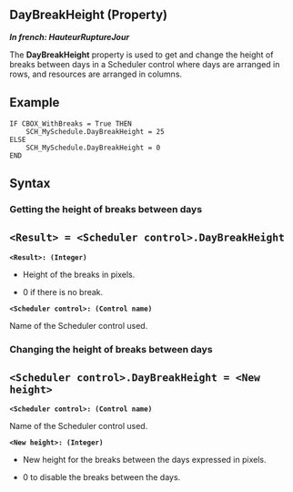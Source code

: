 


## DayBreakHeight (Property)

***In french: HauteurRuptureJour***
	



<a name="XUse"></a>
<a name="Use"></a>
<a name="description"></a>
The **DayBreakHeight** property is used to get and change the height of breaks between days in a Scheduler control where days are arranged in rows, and resources are arranged in columns. 
<a name="Example1"></a>
<a name="sample_code"></a>

## Example


```wl
IF CBOX_WithBreaks = True THEN
	SCH_MySchedule.DayBreakHeight = 25
ELSE
	SCH_MySchedule.DayBreakHeight = 0
END
```

<a name="XSYNTAX"></a>
<a name="SYNTAX1"></a>

## Syntax

### Getting the height of breaks between days

`<Result> = <Scheduler control>.DayBreakHeight`
---

**`<Result>: (Integer)`**



- Height of the breaks in pixels. 

- 0 if there is no break. 




**`<Scheduler control>: (Control name)`**

Name of the Scheduler control used.  


<a name="SYNTAX2"></a>

### Changing the height of breaks between days

`<Scheduler control>.DayBreakHeight = <New height>`
---

**`<Scheduler control>: (Control name)`**

Name of the Scheduler control used.

**`<New height>: (Integer)`**



- New height for the breaks between the days expressed in pixels. 

- 0 to disable the breaks between the days. 







